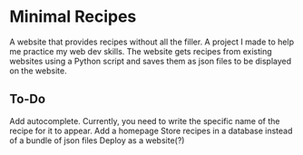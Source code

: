 # Minimal Recipes
A website that provides recipes without all the filler. A project I made to help me practice my web dev skills.
The website gets recipes from existing websites using a Python script and saves them as json files to be displayed on the website.

## To-Do
Add autocomplete. Currently, you need to write the specific name of the recipe for it to appear.
Add a homepage
Store recipes in a database instead of a bundle of json files
Deploy as a website(?)
